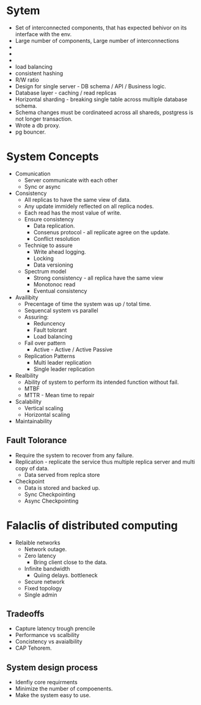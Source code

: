 # Sytem
- Set of interconnected components, that has expected behivor on its interface with the env.
- Large number of components, Large number of interconnections
- 
- 
- 
- load balancing
- consistent hashing
- R/W ratio
- Design for single server - DB schema / API / Business logic.
- Database layer - caching / read replicas
- Horizontal sharding - breaking single table across multiple database schema.
- Schema changes must be cordinateed across all shareds, postgress is not longer transaction.
- Wrote a db proxy.
- pg bouncer.

# System Concepts
- Comunication
    - Server communicate with each other 
    - Sync or async
- Consistency
  - All replicas to have the same view of data.
  - Any update immidely reflected on all replica nodes.
  - Each read has the most value of write.
  - Ensure consistency
    - Data replication.
    - Consenus protocol - all replicate agree on the update.
    - Conflict resolution
  - Techniqe to assure
    - Write ahead logging.
    - Locking
    - Data versioning
  - Spectrum model
    - Strong consistency - all replica have the same view
    - Monotonoc read
    - Eventual consistency
- Availibity
  - Precentage of time the system was up / total time.
  - Sequencal system vs parallel
  - Assuring:
    - Reduncency
    - Fault tolorant 
    - Load balancing
  - Fail over pattern
    - Active - Active / Active Passive
  - Replication Patterns
    - Multi leader replication
    - Single leader replication
- Realbility
  - Ability of system to perform its intended function without fail. 
  - MTBF
  - MTTR - Mean time to repair
- Scalability
  - Vertical scaling
  - Horizontal scaling
- Maintainability

## Fault Tolorance
- Require the system to recover from any failure. 
- Replication - replicate the service thus multiple replica server and multi copy of data.
  - Data served from replca store
- Checkpoint
  - Data is stored and backed up.
  - Sync Checkpointing
  - Async Checkpointing
# Falaclis of distributed computing
- Relaible networks
  - Network outage.
  - Zero latency
    - Bring client close to the data.
  - Infinite bandwidth
    - Quiing delays. bottleneck
  - Secure network
  - Fixed topology
  - Single admin

## Tradeoffs
- Capture latency trough prencile
- Performance vs scalbility
- Concistency vs avaialbility
- CAP Tehorem.

## System design process
- Idenfiy core requirments
- Minimize the number of compoenents.
- Make the system easy to use.


   